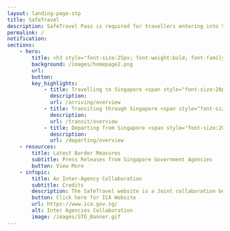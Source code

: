 ```yaml
---
layout: landing-page-stp
title: SafeTravel
description: SafeTravel Pass is required for travellers entering into Singapore under Green/Fast Lane arrangements.
permalink: /
notification:
sections:
    - hero:
        title: <h3 style="font-size:25px; font-weight:bold; font-family:Arial; letter-spacing:0; line-height:1.4em; color:#333;">Singapore has implemented international Safe Travel Lanes to facilitate travel in and out of Singapore, while safeguarding public health amidst the <br/> COVID-19 pandemic. <br/><br/> Click the buttons below for the latest information on Safe Travel arrangements for arrival, transit or departure.</h3>
        background: /images/homepage2.png
        url:
        button: 
        key_highlights:
            - title: Travelling to Singapore <span style="font-size:20px;"> &#187; </span>
              description: 
              url: /arriving/overview
            - title: Transiting through Singapore <span style="font-size:20px;"> &#187; </span>
              description: 
              url: /transit/overview
            - title: Departing from Singapore <span style="font-size:20px;"> &#187; </span>
              description: 
              url: /departing/overview
    - resources:
        title: Latest Border Measures
        subtitle: Press Releases from Singapore Government Agencies
        button: View More
    - infopic:
        title: An Inter-Agency Collaboration
        subtitle: Credits
        description: The SafeTravel website is a Joint collaboration between <a href="https://www.ica.gov.sg/">Immigration & Checkpoints Authority</a> and these agencies.
        button: Click here for ICA Website
        url: https://www.ica.gov.sg/
        alt: Inter Agencies Collaboration
        image: /images/STO_Banner.gif
---
```

